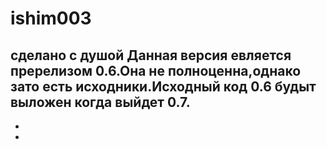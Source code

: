 # ishim003
сделано с душой
Данная версия евляется пререлизом 0.6.Она не полноценна,однако зато есть исходники.Исходный код 0.6 будыт выложен когда выйдет 0.7.
- 
- 
- 

